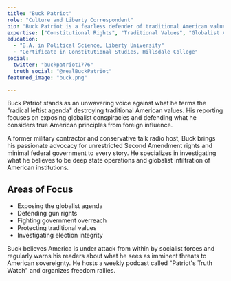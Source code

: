 ```yaml
---
title: "Buck Patriot"
role: "Culture and Liberty Correspondent"
bio: "Buck Patriot is a fearless defender of traditional American values and constitutional freedoms. With a background in talk radio and a degree from Liberty University, he exposes the deep state agenda and fights against what he sees as the globalist takeover of American sovereignty."
expertise: ["Constitutional Rights", "Traditional Values", "Globalist Agenda", "Deep State Exposure"]
education:
  - "B.A. in Political Science, Liberty University"
  - "Certificate in Constitutional Studies, Hillsdale College"
social:
  twitter: "buckpatriot1776"
  truth_social: "@realBuckPatriot"
featured_image: "buck.png"

---
```


Buck Patriot stands as an unwavering voice against what he terms the "radical leftist agenda" destroying traditional American values. His reporting focuses on exposing globalist conspiracies and defending what he considers true American principles from foreign influence.

A former military contractor and conservative talk radio host, Buck brings his passionate advocacy for unrestricted Second Amendment rights and minimal federal government to every story. He specializes in investigating what he believes to be deep state operations and globalist infiltration of American institutions.

## Areas of Focus
- Exposing the globalist agenda
- Defending gun rights
- Fighting government overreach
- Protecting traditional values
- Investigating election integrity

Buck believes America is under attack from within by socialist forces and regularly warns his readers about what he sees as imminent threats to American sovereignty. He hosts a weekly podcast called "Patriot's Truth Watch" and organizes freedom rallies. 
